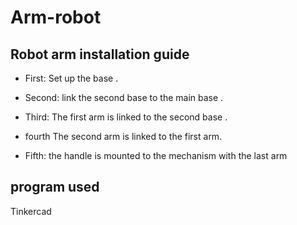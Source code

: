 # Arm-robot

## Robot arm installation guide 

  * First: Set up the base .
  
  * Second: link the second base to the main base .
  
  * Third: The first arm is linked to the second base .
  
 * fourth The second arm is linked to the first arm.
 
* Fifth: the handle is mounted to the mechanism with the last arm

## program used
Tinkercad
